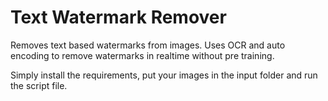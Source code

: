 # Text Watermark Remover
Removes text based watermarks from images. Uses OCR and auto encoding to remove watermarks in realtime without pre training. 

Simply install the requirements, put your images in the input folder and run the script file. 
